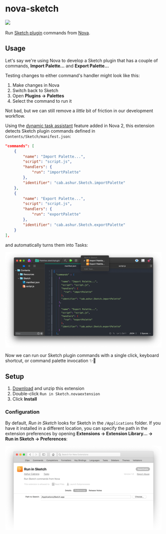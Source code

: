 # nova-sketch

[![](https://nova.app/badges/clone.svg)][clone]

Run [Sketch plugin][plugins] commands from [Nova].

[clone]: nova://clone?url=https://gitlab.com/ashur/nova-sketch.git
[plugins]: https://developer.sketch.com/plugins
[Nova]: https://nova.app

## Usage

Let's say we're using Nova to develop a Sketch plugin that has a couple of commands, **Import Palette...** and **Export Palette...**

Testing changes to either command's handler might look like this:

1. Make changes in Nova
1. Switch back to Sketch
1. Open **Plugins → Palettes**
1. Select the command to run it

Not bad, but we can still remove a _little_ bit of friction in our development workflow.

Using the [dynamic task assistant] feature added in Nova 2, this extension detects Sketch plugin commands defined in `Contents/Sketch/manifest.json`:

```json
"commands": [
    {
        "name": "Import Palette...",
        "script": "script.js",
        "handlers": {
            "run": "importPalette"
        },
        "identifier": "cab.ashur.Sketch.importPalette"
    },
    {
        "name": "Export Palette...",
        "script": "script.js",
        "handlers": {
            "run": "exportPalette"
        },
        "identifier": "cab.ashur.Sketch.exportPalette"
    }
],
```

and automatically turns them into Tasks:

![](/assets/tasks.png)

Now we can run our Sketch plugin commands with a single click, keyboard shortcut, or command palette invocation ✨💎

[dynamic task assistant]: https://docs.nova.app/api-reference/assistants-registry/#registertaskassistant-object-options

## Setup

1. [Download][download] and unzip this extension
1. Double-click `Run in Sketch.novaextension`
1. Click **Install**

[download]: https://gitlab.com/ashur/nova-sketch/-/archive/main/nova-sketch-main.zip

### Configuration

By default, _Run in Sketch_ looks for Sketch in the `/Applications` folder. If you have it installed in a different location, you can specify the path in the extension preferences by opening **Extensions → Extension Library... → Run in Sketch → Preferences**:

![](/assets/preferences.png)
